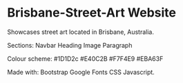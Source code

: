 # Brisbane-Street-Art Website

Showcases street art located in Brisbane, Australia. 

Sections:
Navbar 
Heading 
Image
Paragraph

Colour scheme:
#1D1D2c
#E40C2B
#F7F4E9
#EBA63F

Made with:
Bootstrap
Google Fonts
CSS
Javascript.



